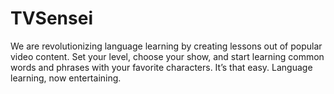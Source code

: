 # TVSensei
We are revolutionizing language learning by creating lessons out of popular video content. Set your level, choose your show, and start learning common words and phrases with your favorite characters. It’s that easy. Language learning, now entertaining.
